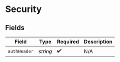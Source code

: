 # Security


## Fields

| Field              | Type               | Required           | Description        |
| ------------------ | ------------------ | ------------------ | ------------------ |
| `authHeader`       | *string*           | :heavy_check_mark: | N/A                |